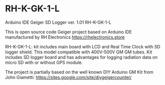 # RH-K-GK-1-L
Arduino IDE Geiger SD Logger ver. 1.01 RH-K-GK-1-L

This is open source code Geiger project based on Arduino IDE manufactured by RH Electronics https://rhelectronics.store

RH-K-GK-1-L: kit includes main board with LCD and Real Time Clock with SD logger shield. This model compatible
with 400V-500V GM GM tubes. Kit includes SD logger board and has advantages for logging radiation data on micro SD with or without GPS module. 

The project is partially based on the well known DIY Arduino GM Kit from John Giametti: https://sites.google.com/site/diygeigercounter/ 

